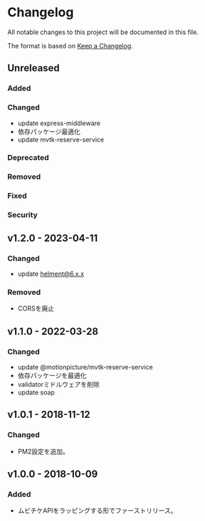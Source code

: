 # Changelog

All notable changes to this project will be documented in this file.

The format is based on [Keep a Changelog](http://keepachangelog.com/).

## Unreleased

### Added

### Changed

- update express-middleware
- 依存パッケージ最適化
- update mvtk-reserve-service

### Deprecated

### Removed

### Fixed

### Security

## v1.2.0 - 2023-04-11

### Changed

- update helment@6.x.x

### Removed

- CORSを廃止

## v1.1.0 - 2022-03-28

### Changed

- update @motionpicture/mvtk-reserve-service
- 依存パッケージを最適化
- validatorミドルウェアを削除
- update soap

## v1.0.1 - 2018-11-12

### Changed

- PM2設定を追加。

## v1.0.0 - 2018-10-09

### Added

- ムビチケAPIをラッピングする形でファーストリリース。
